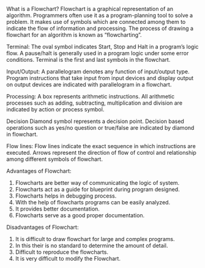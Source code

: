 What is a Flowchart? 
Flowchart is a graphical representation of an algorithm. Programmers often use it as a program-planning tool to solve a problem. It makes use of symbols which are connected among them to indicate the flow of information and processing. 
The process of drawing a flowchart for an algorithm is known as “flowcharting”. 

 Terminal: The oval symbol indicates Start, Stop and Halt in a program’s logic flow. A pause/halt is generally used in a program logic under some error conditions. Terminal is the first and last symbols in the flowchart. 
 
 Input/Output: A parallelogram denotes any function of input/output type. Program instructions that take input from input devices and display output on output devices are indicated with parallelogram in a flowchart. 

 Processing: A box represents arithmetic instructions. All arithmetic processes such as adding, subtracting, multiplication and division are indicated by action or process symbol. 
 
 Decision Diamond symbol represents a decision point. Decision based operations such as yes/no question or true/false are indicated by diamond in flowchart. 

 Flow lines: Flow lines indicate the exact sequence in which instructions are executed. Arrows represent the direction of flow of control and relationship among different symbols of flowchart. 

Advantages of Flowchart:

1. Flowcharts are better way of communicating the logic of system.
2. Flowcharts act as a guide for blueprint during program designed.
3. Flowcharts helps in debugging process.
4. With the help of flowcharts programs can be easily analyzed.
5. It provides better documentation.
6. Flowcharts serve as a good proper documentation.


Disadvantages of Flowchart:

1. It is difficult to draw flowchart for large and complex programs.
2. In this their is no standard to determine the amount of detail.
3. Difficult to reproduce the flowcharts.
4. It is very difficult to modify the Flowchart.